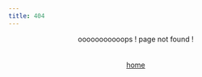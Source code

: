 ```yaml
---
title: 404
---
```


<center></center>
<center>ooooooooooops ! page not found !</center>
<br><br>
<center><a href="/">home</a></center>
